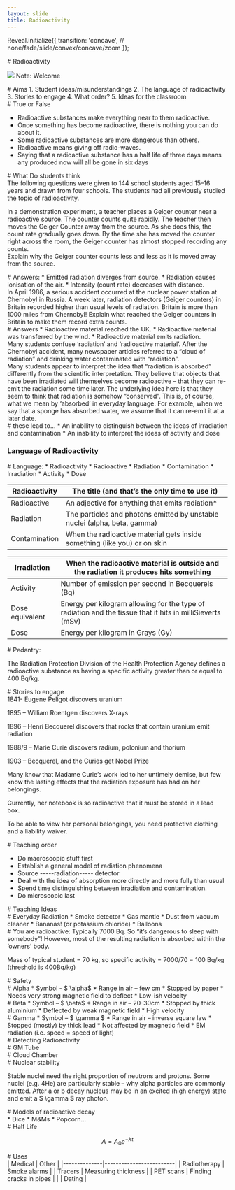 ```yaml
---
layout: slide
title: Radioactivity
---
```

Reveal.initialize({
	transition: 'concave', // none/fade/slide/convex/concave/zoom 
 });
 
 
<section data-markdown data-notes="^Note:">
# Radioactivity

![](http://jrowing.com/iop/presentations/images/spn.jpg)
Note: Welcome
</section>

<section data-background-iframe="http://supportingphysicsteaching.net/RaHome.html">

</section>


<section data-background-iframe="http://www.stimulatingphysics.org/summer-schools.html">
</section>

<section data-markdown data-notes="^Note:">
# Aims
1. Student ideas/misunderstandings
2. The language of radioactivity
3. Stories to engage
4. What order?
5. Ideas for the classroom
</section>

<section data-markdown data-notes="^Note:">
# True or False

* Radioactive substances make everything near to them radioactive.
* Once something has become radioactive, there is nothing you can do about it.
* Some radioactive substances are more dangerous than others.
* Radioactive means giving off radio-waves.
* Saying that a radioactive substance has a half life of three days means any produced now will all be gone in six days
</section>

<section>
<section data-markdown data-notes="^Note:">
 # What Do students think
 </section>
 
 
 <section data-markdown data-notes="^Note:">
The following questions were given to 144 school students aged 15–16 years and drawn from four schools. 
The students had all previously studied the topic of radioactivity.
 </section>
 
 <section data-markdown data-notes="^Note:">
 
In a demonstration experiment, a teacher places a Geiger counter near a radioactive source. The counter counts quite rapidly. The teacher then moves the Geiger Counter away from the source. As she does this, the count rate gradually goes down. By the time she has moved the counter right across the room, the Geiger counter has almost stopped recording any counts.                  								 
Explain why the Geiger counter counts less and less as it is moved away from the source.
</section>
 
<section data-markdown data-notes="^Note:">
 # Answers:
* Emitted radiation diverges from source.
* Radiation causes ionisation of the air.
* Intensity (count rate) decreases with distance.
 </section>
 
 <section data-markdown data-notes="^Note:">
 In April 1986, a serious accident occurred at the nuclear power station at Chernobyl in Russia. A week later, radiation detectors (Geiger counters) in Britain recorded higher  than usual levels of radiation. Britain is more than 1000 miles from Chernobyl!       	         								 Explain what reached the Geiger counters in Britain to make them record extra counts.
 </section>
 <section data-markdown data-notes="^Note:">
# Answers
* Radioactive material reached the UK.
* Radioactive material was transferred by the wind.
* Radioactive material emits radiation.
 </section>
 
 
<section data-markdown data-notes="^Note:">
Many students confuse ‘radiation’ and ‘radioactive material’. 
After the Chernobyl accident, many newspaper articles referred to a “cloud of radiation” and drinking water contaminated with “radiation”.
</section>
 <section data-markdown data-notes="^Note:">
Many students appear to interpret the idea that “radiation is absorbed” differently from the scientific interpretation. They believe that objects that have been irradiated will themselves become radioactive – that they can re-emit the radiation some time later. 
The underlying idea here is that they seem to think that radiation is somehow “conserved”. This is, of course, what we mean by ‘absorbed’ in everyday language. For example, when we say that a sponge has absorbed water, we assume that it can re-emit it at a later date.

</section>
 <section data-markdown data-notes="^Note:">
# these lead to...
* An inability to distinguish between the ideas of irradiation and contamination
* An inability to interpret the ideas of activity and dose
</section>

</section>

<section>
<section data-markdown data-notes="^Note:">

# Language of Radioactivity
 
 </section>
 
 <section data-markdown data-notes="^Note:">
 # Language:
 * Radioactivity
 * Radioactive
 * Radiation
 * Contamination
 * Irradiation
 * Activity
 * Dose
 </section>
  <section data-markdown data-notes="^Note:">

| Radioactivity   | The title (and that’s the only time to use it)                                                            |
|-----------------|-----------------------------------------------------------------------------------------------------------|
| Radioactive     | An adjective for anything that emits radiation*                                                           |
| Radiation       | The particles and photons emitted by unstable nuclei (alpha, beta, gamma)                                 |
| Contamination   | When the radioactive material gets inside something (like you) or on skin                                 |

</section>
<section data-markdown data-notes="^Note:">

| Irradiation     | When the radioactive material is outside and the radiation it produces hits something                     |
|-----------------|-----------------------------------------------------------------------------------------------------------|
| Activity        | Number of emission per second in Becquerels (Bq)                                                          |
| Dose equivalent | Energy per kilogram allowing for the type of radiation and the tissue that it hits in milliSieverts (mSv) |
| Dose            | Energy per kilogram in Grays (Gy)                                                                         |

 </section>

<section data-markdown data-notes="^Note:">
# Pedantry:
 
The Radiation Protection Division of the Health Protection Agency defines a radioactive substance as having a specific activity greater than or equal to 400 Bq/kg.
 </section>

<section data-background-iframe="https://xkcd.com/radiation/">
</section>
 
 </section>
 <section>
 <section data-markdown data-notes="^Note:">
  # Stories to engage
 </section>
  <section data-markdown data-notes="^Note:">
1841- Eugene Peligot discovers uranium
   
1895 – William Roentgen discovers X-rays

1896 – Henri Becquerel discovers that rocks that contain uranium emit radiation

1988/9 – Marie Curie discovers radium, polonium and thorium

1903 – Becquerel, and the Curies get Nobel Prize
 </section>
 
 <section data-markdown data-notes="^Note:">
Many know that Madame Curie’s work led to her untimely demise, but few know the lasting effects that the radiation exposure has had on her belongings. 
 
Currently, her notebook is so radioactive that it must be stored in a lead box.

To be able to view her personal belongings, you need protective clothing and a liability waiver.
 </section>
<section data-background-iframe="http://www.radonmine.com/">
</section>

<section data-background-iframe="https://www.theatlantic.com/health/archive/2013/11/inside-a-radioactive-health-mine/281265/http://www.radonmine.com/">
</section>
<section data-background-iframe="http://historiesofthingstocome.blogspot.com/2011/04/nuclear-culture-1-healthy-radiation.html">
</section>
 </section>

<section>
<section data-markdown data-notes="^Note:">
# Teaching order
 </section>
 
<section data-background-iframe="http://www.iop.org/education/teacher/resources/radioactivity/page_41562.html">
</section>

 <section data-markdown data-notes="^Note:">
 
* Do macroscopic stuff first 
 * Establish a general model of radiation phenomena
 * Source -----radiation----- detector
 * Deal with the idea of absorption more directly and more fully than usual
 * Spend time distinguishing between irradiation and contamination. 
* Do microscopic last
 </section>
 </section>
 <section>
 
  <section data-markdown data-notes="^Note:">
  # Teaching Ideas
 </section>
 
  <section data-markdown data-notes="^Note:">
  # Everyday Radiation
* Smoke detector
* Gas mantle
* Dust from vacuum cleaner
* Bananas! (or potassium chloride)
* Balloons

 </section>
 
 <section data-background-iframe="http://www.bbc.co.uk/staticarchive/297db7543d9bf4f4bef75de80eb0f2816d3c05b5.gif">
</section>
 
  <section data-markdown data-notes="^Note:">
  # You are radioactive:
 Typically 7000 Bq. So “it’s dangerous to sleep with somebody”! However, most of the resulting radiation is absorbed within the ‘owners’ body.
 
Mass of typical student = 70 kg, so specific activity = 7000/70 = 100 Bq/kg (threshold is 400Bq/kg) 

 </section>
 </section>
 <section>
  <section data-markdown data-notes="^Note:">
  # Safety
 </section>
 
  <section data-markdown data-notes="^Note:">
  # Alpha
* Symbol - $ \alpha$
* Range in air – few cm
* Stopped by paper
* Needs very strong magnetic field to deflect
* Low-ish velocity

 </section>
  <section data-markdown data-notes="^Note:">
# Beta
* Symbol – $ \beta$
* Range in air – 20-30cm
* Stopped by thick aluminium
* Deflected by weak magnetic field
* High velocity
 
 </section>
 
  <section data-markdown data-notes="^Note:">
 # Gamma
* Symbol –  $ \gamma $
* Range in air – inverse square law
* Stopped (mostly) by thick lead
* Not affected by magnetic field
* EM radiation (i.e. speed = speed of light)

 </section>
 </section>
 <section>
 <section data-markdown data-notes="^Note:">
 # Detecting Radioactivity
 </section>
 
 <section data-markdown data-notes="^Note:">
 # GM Tube
 </section>
  <section data-markdown data-notes="^Note:">
 # Cloud Chamber
 </section>
 
 </section>
<section>
  <section data-markdown data-notes="^Note:">
# Nuclear stability
 </section>
 
 <section data-background-iframe="https://www-nds.iaea.org/relnsd/vcharthtml/VChartHTML.html">
</section>

<section data-markdown data-notes="^Note:">

Stable nuclei need the right proportion of neutrons and protons.
Some nuclei (e.g. 4He) are particularly stable – why alpha particles are commonly emitted.
After a or b decay nucleus may be in an excited (high energy) state and emit a $ \gamma $ ray photon.
</section>
</section>
<section>
 <section data-markdown data-notes="^Note:">
# Models of radioactive decay
 </section>
  <section data-markdown data-notes="^Note:">
* Dice
* M&Ms
* Popcorn…
 </section>

<section data-background-iframe="http://jrowing.com/classes/reqprac/decay">
</section>
</section>
<section>
  <section data-markdown data-notes="^Note:">
   # Half Life
 </section>
 
  <section data-markdown data-notes="^Note:">
 
 $$ A = A_{0} e^{- \lambda t} $$
 </section>
 </section>
 
 <section>
 <section data-markdown data-notes="^Note:">
  # Uses
 </section>
 
 <section data-markdown data-notes="^Note:">
| Medical      | Other                   |
|--------------|-------------------------|
| Radiotherapy | Smoke alarms            |
| Tracers      | Measuring thickness     |
| PET scans    | Finding cracks in pipes |
|              | Dating                  |

</section>
</section>

 
 
